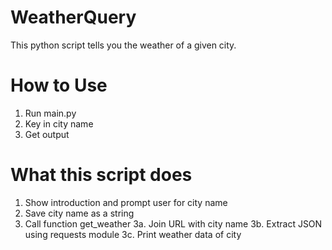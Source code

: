 # WeatherQuery
This python script tells you the weather of a given city.

# How to Use
1. Run main.py
2. Key in city name
3. Get output

# What this script does
1. Show introduction and prompt user for city name
2. Save city name as a string
3. Call function get_weather
3a. Join URL with city name
3b. Extract JSON using requests module
3c. Print weather data of city
